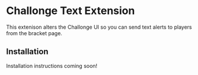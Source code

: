 Challonge Text Extension
========================

This extenison alters the Challonge UI so you can send text alerts to players
from the bracket page.

Installation
------------

Installation instructions coming soon!
